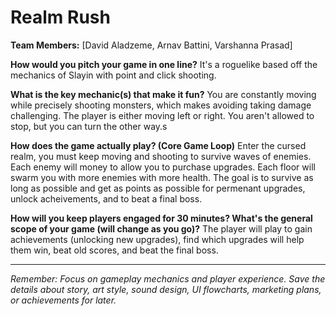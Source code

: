 # Realm Rush

**Team Members:** [David Aladzeme, Arnav Battini, Varshanna Prasad]

**How would you pitch your game in one line?**
It's a roguelike based off the mechanics of Slayin with point and click shooting.

**What is the key mechanic(s) that make it fun?**
You are constantly moving while precisely shooting monsters, which makes avoiding taking damage challenging. The player
is either moving left or right. You aren't allowed to stop, but you can turn the other way.s

**How does the game actually play? (Core Game Loop)**
Enter the cursed realm, you must keep moving and shooting to survive waves of enemies. Each enemy will money to allow you 
to purchase upgrades. Each floor will swarm you with more enemies with more health. The goal is to survive as long as possible 
and get as points as possible for permenant upgrades, unlock acheivements, and to beat a final boss.

**How will you keep players engaged for 30 minutes? What's the general scope of your game (will change as you go)?**
The player will play to gain achievements (unlocking new upgrades), find which upgrades will help them win, beat old scores,
and beat the final boss.

---
*Remember: Focus on gameplay mechanics and player experience. Save the details about story, art style, sound design, UI flowcharts, marketing plans, or achievements for later.*
